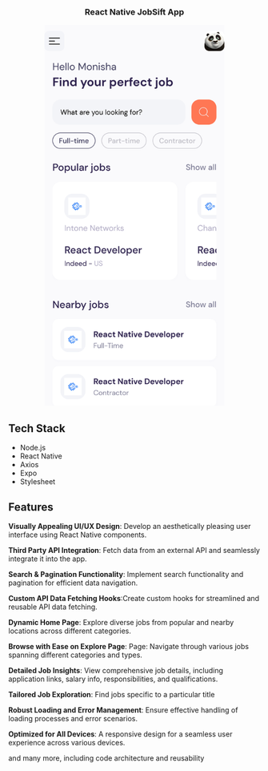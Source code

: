 <div align="center">
  <h3 align="center">React Native JobSift App</h3>

  <img src="assets/demo.png" width="360" height="760">
</div>

## Tech Stack

- Node.js
- React Native
- Axios
- Expo
- Stylesheet

## Features

**Visually Appealing UI/UX Design**: Develop an aesthetically pleasing user interface using React Native components.

**Third Party API Integration**: Fetch data from an external API and seamlessly integrate it into the app.

**Search & Pagination Functionality**: Implement search functionality and pagination for efficient data navigation.

**Custom API Data Fetching Hooks**:Create custom hooks for streamlined and reusable API data fetching.

**Dynamic Home Page**: Explore diverse jobs from popular and nearby locations across different categories.

**Browse with Ease on Explore Page**: Page: Navigate through various jobs spanning different categories and types.

**Detailed Job Insights**: View comprehensive job details, including application links, salary info, responsibilities, and qualifications.

**Tailored Job Exploration**: Find jobs specific to a particular title

**Robust Loading and Error Management**: Ensure effective handling of loading processes and error scenarios.

**Optimized for All Devices**: A responsive design for a seamless user experience across various devices.

and many more, including code architecture and reusability
